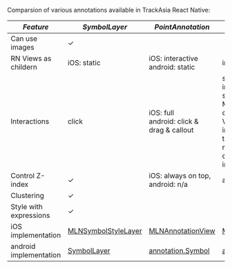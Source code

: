 Comparsion of various annotations available in TrackAsia React Native:

|*Feature*              | *SymbolLayer*      |*PointAnnotation*                     |*MarkerView*             |*CircleLayer*        |
|-----------------------|--------------------|--------------------------------------|-------------------------|---------------------|
|Can use images         | &check;            |                                      |                         |                     |
|RN Views as childern   | iOS: static        |iOS: interactive <br/> android: static|interactive              |                     |
|Interactions           | click              |iOS: full <br/> android: click & drag & callout  | supports full interactivity in the sense that inside MarkerViews one can place any RN View, which can be interacted with. Not to be misunderstood with drag n drop interactivity.                     | click          |
|Control Z-index        | &check;            |iOS: always on top, android: n/a      |always on top            | &check;             |
|Clustering             | &check;            |                                      |                         | &check;             |
|Style with expressions | &check;            |                                      |                         | &check;             |
|iOS implementation     | [MLNSymbolStyleLayer](https://trackasia.org/trackasia-gl-native/ios/api/Classes/MLNSymbolStyleLayer.html)     |[MLNAnnotationView](https://trackasia.org/trackasia-gl-native/ios/api/Classes/MLNAnnotationView.html)                     |[MLNAnnotationView](https://trackasia.org/trackasia-gl-native/ios/api/Classes/MLNAnnotationView.html)       |[MLNCircleStyleLayer](https://trackasia.org/trackasia-gl-native/ios/api/Classes/MLNCircleStyleLayer.html)       |
|android implementation | [SymbolLayer](https://trackasia.org/trackasia-gl-native/android/api/com/mapbox/mapboxsdk/style/layers/SymbolLayer.html)|[annotation.Symbol](https://docs.mapbox.com/android/api/plugins/annotation/0.8.0/com/mapbox/mapboxsdk/plugins/annotation/Symbol.html)|[annotation.Marker](https://docs.mapbox.com/android/api/plugins/markerview/0.4.0/com/mapbox/mapboxsdk/plugins/markerview/MarkerView.html) |[CircleLayer](https://trackasia.org/trackasia-gl-native/android/api/com/mapbox/mapboxsdk/style/layers/CircleLayer.html)|
